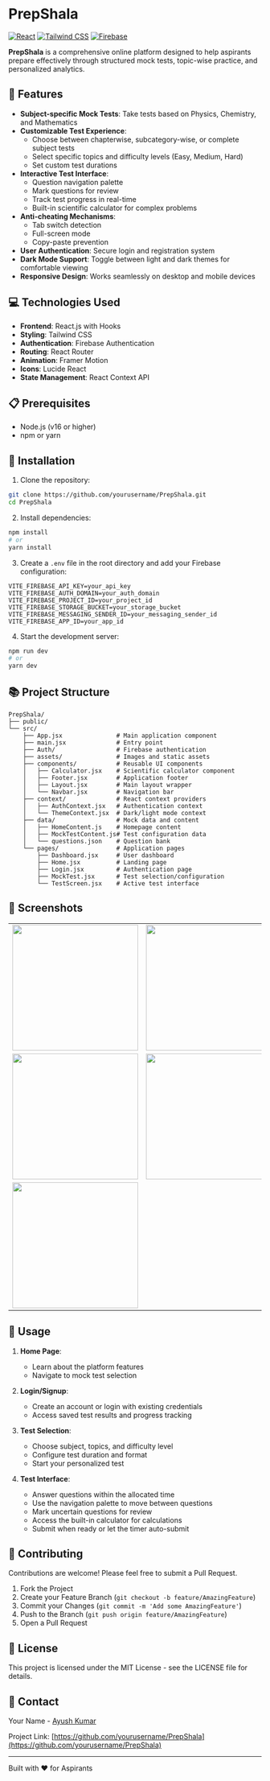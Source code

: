 # PrepShala

[![React](https://img.shields.io/badge/React-20232A?style=for-the-badge&logo=react&logoColor=61DAFB)](https://reactjs.org/)
[![Tailwind CSS](https://img.shields.io/badge/Tailwind_CSS-38B2AC?style=for-the-badge&logo=tailwind-css&logoColor=white)](https://tailwindcss.com/)
[![Firebase](https://img.shields.io/badge/Firebase-FFCA28?style=for-the-badge&logo=firebase&logoColor=black)](https://firebase.google.com/)

**PrepShala** is a comprehensive online platform designed to help aspirants prepare effectively through structured mock tests, topic-wise practice, and personalized analytics.

## 🚀 Features

- **Subject-specific Mock Tests**: Take tests based on Physics, Chemistry, and Mathematics
- **Customizable Test Experience**:
  - Choose between chapterwise, subcategory-wise, or complete subject tests
  - Select specific topics and difficulty levels (Easy, Medium, Hard)
  - Set custom test durations
- **Interactive Test Interface**:
  - Question navigation palette
  - Mark questions for review
  - Track test progress in real-time
  - Built-in scientific calculator for complex problems
- **Anti-cheating Mechanisms**:
  - Tab switch detection
  - Full-screen mode
  - Copy-paste prevention
- **User Authentication**: Secure login and registration system
- **Dark Mode Support**: Toggle between light and dark themes for comfortable viewing
- **Responsive Design**: Works seamlessly on desktop and mobile devices

## 💻 Technologies Used

- **Frontend**: React.js with Hooks
- **Styling**: Tailwind CSS
- **Authentication**: Firebase Authentication
- **Routing**: React Router
- **Animation**: Framer Motion
- **Icons**: Lucide React
- **State Management**: React Context API

## 📋 Prerequisites

- Node.js (v16 or higher)
- npm or yarn

## 🔧 Installation

1. Clone the repository:
```bash
git clone https://github.com/yourusername/PrepShala.git
cd PrepShala
```

2. Install dependencies:
```bash
npm install
# or
yarn install
```

3. Create a `.env` file in the root directory and add your Firebase configuration:
```
VITE_FIREBASE_API_KEY=your_api_key
VITE_FIREBASE_AUTH_DOMAIN=your_auth_domain
VITE_FIREBASE_PROJECT_ID=your_project_id
VITE_FIREBASE_STORAGE_BUCKET=your_storage_bucket
VITE_FIREBASE_MESSAGING_SENDER_ID=your_messaging_sender_id
VITE_FIREBASE_APP_ID=your_app_id
```

4. Start the development server:
```bash
npm run dev
# or
yarn dev
```

## 📚 Project Structure

```
PrepShala/
├── public/
└── src/
    ├── App.jsx               # Main application component
    ├── main.jsx              # Entry point
    ├── Auth/                 # Firebase authentication
    ├── assets/               # Images and static assets
    ├── components/           # Reusable UI components
    │   ├── Calculator.jsx    # Scientific calculator component
    │   ├── Footer.jsx        # Application footer
    │   ├── Layout.jsx        # Main layout wrapper
    │   └── Navbar.jsx        # Navigation bar
    ├── context/              # React context providers
    │   ├── AuthContext.jsx   # Authentication context
    │   └── ThemeContext.jsx  # Dark/light mode context
    ├── data/                 # Mock data and content
    │   ├── HomeContent.js    # Homepage content
    │   ├── MockTestContent.js# Test configuration data
    │   └── questions.json    # Question bank
    └── pages/                # Application pages
        ├── Dashboard.jsx     # User dashboard
        ├── Home.jsx          # Landing page
        ├── Login.jsx         # Authentication page
        ├── MockTest.jsx      # Test selection/configuration
        └── TestScreen.jsx    # Active test interface
```

## 📱 Screenshots

<div align="center">
  <table>
    <tr>
      <td><img src="https://github.com/user-attachments/assets/b1d72c31-fa0e-4a51-b204-696144f34328" width="250"/></td>
      <td><img src="https://github.com/user-attachments/assets/87acb5cf-76de-42af-8fee-aead07cd3d76" width="250"/></td>
      <td><img src="https://github.com/user-attachments/assets/7d91da9c-2cf0-4b2c-854b-0490b17bb121" width="250"/></td>
    </tr>
    <tr>
      <td><img src="https://github.com/user-attachments/assets/9a8d2643-3404-4c71-8232-a292d5dff86f" width="250"/></td>
      <td><img src="https://github.com/user-attachments/assets/675a5add-08aa-4a3a-a8a6-765d4e231096" width="250"/></td>
      <td><img src="https://github.com/user-attachments/assets/1d5a085b-8c21-4927-8ec7-1b4856992bd3" width="250"/></td>
    </tr>
    <tr>
      <td><img src="https://github.com/user-attachments/assets/9600f597-9014-436b-b180-7563603cc616" width="250"/></td>
      <td></td>
      <td></td>
    </tr>
  </table>
</div>

## 🚦 Usage

1. **Home Page**:
   - Learn about the platform features
   - Navigate to mock test selection

2. **Login/Signup**:
   - Create an account or login with existing credentials
   - Access saved test results and progress tracking

3. **Test Selection**:
   - Choose subject, topics, and difficulty level
   - Configure test duration and format
   - Start your personalized test

4. **Test Interface**:
   - Answer questions within the allocated time
   - Use the navigation palette to move between questions
   - Mark uncertain questions for review
   - Access the built-in calculator for calculations
   - Submit when ready or let the timer auto-submit

## 🤝 Contributing

Contributions are welcome! Please feel free to submit a Pull Request.

1. Fork the Project
2. Create your Feature Branch (`git checkout -b feature/AmazingFeature`)
3. Commit your Changes (`git commit -m 'Add some AmazingFeature'`)
4. Push to the Branch (`git push origin feature/AmazingFeature`)
5. Open a Pull Request

## 📄 License

This project is licensed under the MIT License - see the LICENSE file for details.

## 📧 Contact

Your Name - [Ayush Kumar](mailto:ayushkumar2205@gmail.com)

Project Link: [https://github.com/yourusername/PrepShala](https://github.com/yourusername/PrepShala)

---

Built with ❤️ for Aspirants

